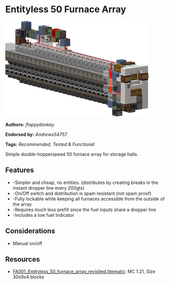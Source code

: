 # Entityless 50 Furnace Array
<img alt="area_render.png" src="images/area_render.png?raw=1" height="300px">

**Authors:** *floppydonkey*

**Endorsed by:** *Andrews54757*

**Tags:** *Recommended, Tested & Functional*

Simple double-hopperspeed 50 furnace array for storage halls.

## Features
- -Simpler and cheap, no entities. (distributes by creating breaks in the instant dropper line every 200gts)
- -On/Off switch and distribution is spam resistant (not spam proof)
- -Fully lockable while keeping all furnaces accessible from the outside of the array
- -Requires much less prefill since the fuel inputs share a dropper line
- -Includes a low fuel Indicator

## Considerations
- Manual on/off

## Resources
- [FA001_Entityless_50_furnace_array_revisited.litematic](attachments/FA001_Entityless_50_furnace_array_revisited.litematic): MC 1.21, Size 30x9x4 blocks
